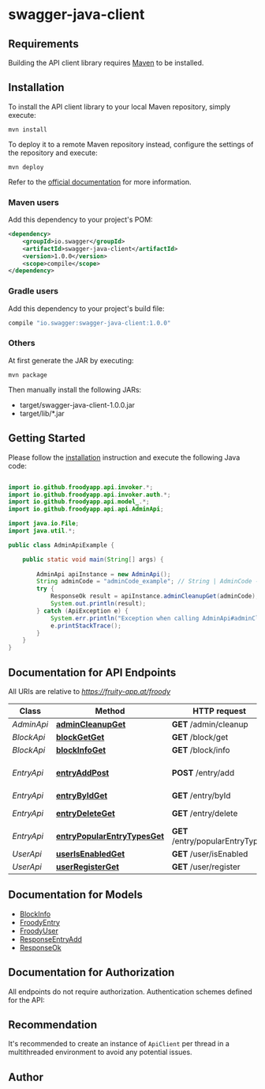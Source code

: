 # swagger-java-client

## Requirements

Building the API client library requires [Maven](https://maven.apache.org/) to be installed.

## Installation

To install the API client library to your local Maven repository, simply execute:

```shell
mvn install
```

To deploy it to a remote Maven repository instead, configure the settings of the repository and execute:

```shell
mvn deploy
```

Refer to the [official documentation](https://maven.apache.org/plugins/maven-deploy-plugin/usage.html) for more information.

### Maven users

Add this dependency to your project's POM:

```xml
<dependency>
    <groupId>io.swagger</groupId>
    <artifactId>swagger-java-client</artifactId>
    <version>1.0.0</version>
    <scope>compile</scope>
</dependency>
```

### Gradle users

Add this dependency to your project's build file:

```groovy
compile "io.swagger:swagger-java-client:1.0.0"
```

### Others

At first generate the JAR by executing:

    mvn package

Then manually install the following JARs:

* target/swagger-java-client-1.0.0.jar
* target/lib/*.jar

## Getting Started

Please follow the [installation](#installation) instruction and execute the following Java code:

```java

import io.github.froodyapp.api.invoker.*;
import io.github.froodyapp.api.invoker.auth.*;
import io.github.froodyapp.api.model_.*;
import io.github.froodyapp.api.api.AdminApi;

import java.io.File;
import java.util.*;

public class AdminApiExample {

    public static void main(String[] args) {
        
        AdminApi apiInstance = new AdminApi();
        String adminCode = "adminCode_example"; // String | AdminCode - defined in config.php
        try {
            ResponseOk result = apiInstance.adminCleanupGet(adminCode);
            System.out.println(result);
        } catch (ApiException e) {
            System.err.println("Exception when calling AdminApi#adminCleanupGet");
            e.printStackTrace();
        }
    }
}

```

## Documentation for API Endpoints

All URIs are relative to *https://fruity-app.at/froody*

Class | Method | HTTP request | Description
------------ | ------------- | ------------- | -------------
*AdminApi* | [**adminCleanupGet**](docs/AdminApi.md#adminCleanupGet) | **GET** /admin/cleanup | 
*BlockApi* | [**blockGetGet**](docs/BlockApi.md#blockGetGet) | **GET** /block/get | 
*BlockApi* | [**blockInfoGet**](docs/BlockApi.md#blockInfoGet) | **GET** /block/info | 
*EntryApi* | [**entryAddPost**](docs/EntryApi.md#entryAddPost) | **POST** /entry/add | Add a FroodyEntry with details
*EntryApi* | [**entryByIdGet**](docs/EntryApi.md#entryByIdGet) | **GET** /entry/byId | 
*EntryApi* | [**entryDeleteGet**](docs/EntryApi.md#entryDeleteGet) | **GET** /entry/delete | Delete an Entry
*EntryApi* | [**entryPopularEntryTypesGet**](docs/EntryApi.md#entryPopularEntryTypesGet) | **GET** /entry/popularEntryTypes | 
*UserApi* | [**userIsEnabledGet**](docs/UserApi.md#userIsEnabledGet) | **GET** /user/isEnabled | 
*UserApi* | [**userRegisterGet**](docs/UserApi.md#userRegisterGet) | **GET** /user/register | User Id


## Documentation for Models

 - [BlockInfo](docs/BlockInfo.md)
 - [FroodyEntry](docs/FroodyEntry.md)
 - [FroodyUser](docs/FroodyUser.md)
 - [ResponseEntryAdd](docs/ResponseEntryAdd.md)
 - [ResponseOk](docs/ResponseOk.md)


## Documentation for Authorization

All endpoints do not require authorization.
Authentication schemes defined for the API:

## Recommendation

It's recommended to create an instance of `ApiClient` per thread in a multithreaded environment to avoid any potential issues.

## Author



